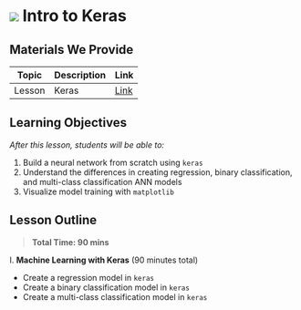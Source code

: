 # ![](https://ga-dash.s3.amazonaws.com/production/assets/logo-9f88ae6c9c3871690e33280fcf557f33.png) Intro to Keras

## Materials We Provide

| Topic | Description | Link |
| --- | --- | --- |
| Lesson | Keras | [Link](./starter-code.ipynb)|

## Learning Objectives

*After this lesson, students will be able to:*

1. Build a neural network from scratch using `keras`
2. Understand the differences in creating regression, binary classification, and multi-class classification ANN models
3. Visualize model training with `matplotlib`

## Lesson Outline

> **Total Time: 90 mins**

I. **Machine Learning with Keras** (90 minutes total)
- Create a regression model in `keras`
- Create a binary classification model in `keras`
- Create a multi-class classification model in `keras`
